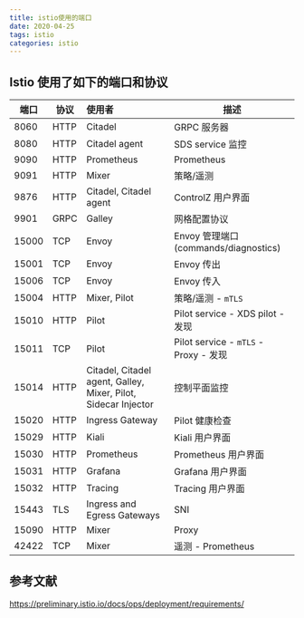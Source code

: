 ```yaml
---
title: istio使用的端口
date: 2020-04-25
tags: istio
categories:	istio
---
```


## Istio 使用了如下的端口和协议

| 端口  | 协议 | 使用者                                                       | 描述                                  |
| ----- | ---- | :----------------------------------------------------------- | ------------------------------------- |
| 8060  | HTTP | Citadel                                                      | GRPC 服务器                           |
| 8080  | HTTP | Citadel agent                                                | SDS service 监控                      |
| 9090  | HTTP | Prometheus                                                   | Prometheus                            |
| 9091  | HTTP | Mixer                                                        | 策略/遥测                             |
| 9876  | HTTP | Citadel, Citadel agent                                       | ControlZ 用户界面                     |
| 9901  | GRPC | Galley                                                       | 网格配置协议                          |
| 15000 | TCP  | Envoy                                                        | Envoy 管理端口 (commands/diagnostics) |
| 15001 | TCP  | Envoy                                                        | Envoy 传出                            |
| 15006 | TCP  | Envoy                                                        | Envoy 传入                            |
| 15004 | HTTP | Mixer, Pilot                                                 | 策略/遥测 - `mTLS`                    |
| 15010 | HTTP | Pilot                                                        | Pilot service - XDS pilot - 发现      |
| 15011 | TCP  | Pilot                                                        | Pilot service - `mTLS` - Proxy - 发现 |
| 15014 | HTTP | Citadel, Citadel agent, Galley, Mixer, Pilot, Sidecar Injector | 控制平面监控                          |
| 15020 | HTTP | Ingress Gateway                                              | Pilot 健康检查                        |
| 15029 | HTTP | Kiali                                                        | Kiali 用户界面                        |
| 15030 | HTTP | Prometheus                                                   | Prometheus 用户界面                   |
| 15031 | HTTP | Grafana                                                      | Grafana 用户界面                      |
| 15032 | HTTP | Tracing                                                      | Tracing 用户界面                      |
| 15443 | TLS  | Ingress and Egress Gateways                                  | SNI                                   |
| 15090 | HTTP | Mixer                                                        | Proxy                                 |
| 42422 | TCP  | Mixer                                                        | 遥测 - Prometheus                     |

## 参考文献

 https://preliminary.istio.io/docs/ops/deployment/requirements/ 